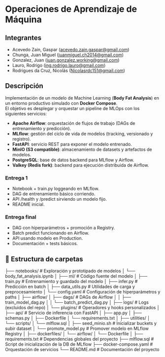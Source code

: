 # Operaciones de Aprendizaje de Máquina

## Integrantes

- Acevedo Zain, Gaspar (acevedo.zain.gaspar@gmail.com)
- Chunga, Juan Miguel (juanmiguel.ch2014@gmail.com)
- Gonzalez, Juan (juan.gonzalez.working@gmail.com)
- Lauro, Rodrigo (ing.rodrigo.lauro@gmail.com)
- Rodrigues da Cruz, Nicolás (Nicolasrdc151@gmail.com)

## Descripción

Implementación de un modelo de Machine Learning (**Body Fat Analysis**) en un entorno productivo simulado con **Docker Compose**.  
El objetivo es desplegar y orquestar un pipeline de MLOps con los siguientes servicios:

- **Apache Airflow**: orquestación de flujos de trabajo (DAGs de entrenamiento y predicción).
- **MLflow**: gestión del ciclo de vida de modelos (tracking, versionado y registro).
- **FastAPI**: servicio REST para exponer el modelo entrenado.
- **MinIO (S3 compatible)**: almacenamiento de datasets y artefactos de modelos.
- **PostgreSQL**: base de datos backend para MLflow y Airflow.
- **Valkey (Redis fork)**: backend para ejecución distribuida de Airflow.

### Entrega 1

- Notebook + train.py loggeando en MLflow.
- DAG de entrenamiento básico corriendo.
- API /health y /predict sirviendo un modelo fijo.
- README inicial.

### Entrega final

- DAG con hiperparámetros + promoción a Registry.
- Batch predict funcionando en Airflow.
- API usando modelo en Production.
- Documentación + tests básicos.

## 📂 Estructura de carpetas

├── notebooks/ # Exploración y prototipado de modelos
│ └── body_fat_analysis.ipynb
│
├── ml/ # Código fuente del modelo
│ ├── train.py # Entrenamiento y guardado del modelo
│ ├── infer.py # Predicción en batch
│ ├── data_utils.py # Utilidades de carga y preprocesamiento
│ └── config.yaml # Configuración de hiperparámetros y paths
│
├── airflow/
│ ├── dags/ # DAGs de Airflow
│ │ ├── train_model_dag.py
│ │ └── batch_predict_dag.py
│ ├── logs/ # Logs (excluidos del repo)
│ └── plugins/ # Operadores y hooks personalizados
│
├── api/ # Servicio de inferencia con FastAPI
│ ├── app.py
│ ├── schemas.py
│ ├── Dockerfile
│ └── requirements.txt
│
├── utilities/
│   └── scripts/
│       └── mlflow.sql
│ ├── seed_minio.sh # Inicializar buckets y subir dataset
│ └── promote_model.py # Promover modelo en MLflow Registry
│
├── dockerfiles/
│   └── airflow/
│       └── Dockerfile
│
├── requirements.txt # Dependencias globales del proyecto
├── mlflow.sql # Script de inicialización de la DB de MLflow
├── docker-compose.yaml # Orquestación de servicios
└── README.md # Documentación del proyecto
